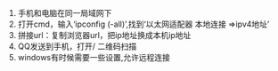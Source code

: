 1. 手机和电脑在同一局域网下
1. 打开cmd，输入‘ipconfig (-all)’,找到‘以太网适配器 本地连接 =>ipv4地址’
1. 拼接url：复制浏览器url，把ip地址换成本机ip地址
1. QQ发送到手机，打开/ 二维码扫描
1. windows有时候需要一些设置,允许远程连接

